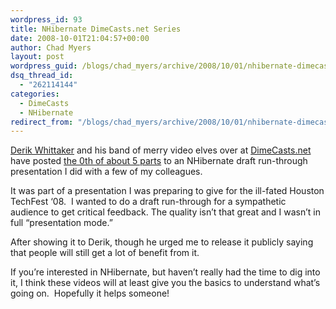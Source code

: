 ```yaml
---
wordpress_id: 93
title: NHibernate DimeCasts.net Series
date: 2008-10-01T21:04:57+00:00
author: Chad Myers
layout: post
wordpress_guid: /blogs/chad_myers/archive/2008/10/01/nhibernate-dimecasts-net-series.aspx
dsq_thread_id:
  - "262114144"
categories:
  - DimeCasts
  - NHibernate
redirect_from: "/blogs/chad_myers/archive/2008/10/01/nhibernate-dimecasts-net-series.aspx/"
---
```

[Derik Whittaker](http://devlicio.us/blogs/derik_whittaker/) and his band of merry video elves over at [DimeCasts.net](http://www.dimecasts.net) have posted [the 0th of about 5 parts](http://www.dimecasts.net/Casts/CastDetails/50) to an NHibernate draft run-through presentation I did with a few of my colleagues.

It was part of a presentation I was preparing to give for the ill-fated Houston TechFest ‘08.&#160; I wanted to do a draft run-through for a sympathetic audience to get critical feedback. The quality isn’t that great and I wasn’t in full “presentation mode.”

After showing it to Derik, though he urged me to release it publicly saying that people will still get a lot of benefit from it.

If you’re interested in NHibernate, but haven’t really had the time to dig into it, I think these videos will at least give you the basics to understand what’s going on.&#160; Hopefully it helps someone!